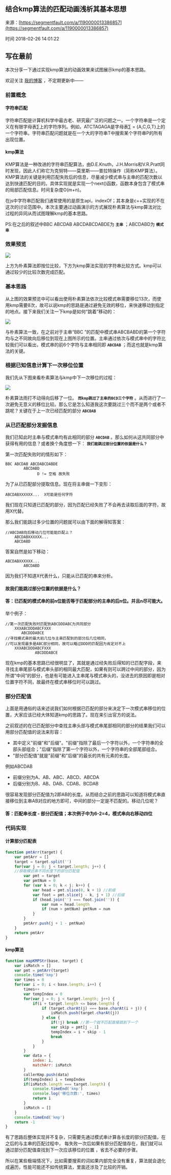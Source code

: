 ## 结合kmp算法的匹配动画浅析其基本思想

来源：[https://segmentfault.com/a/1190000013386857](https://segmentfault.com/a/1190000013386857)

时间 2018-02-26 14:01:22

 
## 写在最前
 
本次分享一下通过实现kmp算法的动画效果来试图展示kmp的基本思路。
 
欢迎关注 [我的博客][3] ，不定期更新中—— 
 
### 前置概念
 
#### 字符串匹配
 
字符串匹配是计算机科学中最古老、研究最广泛的问题之一。一个字符串是一个定义在有限字母表∑上的字符序列。例如，ATCTAGAGA是字母表∑ = {A,C,G,T}上的一个字符串。字符串匹配问题就是在一个大的字符串T中搜索某个字符串P的所有出现位置。
 
#### kmp算法
 
KMP算法是一种改进的字符串匹配算法，由D.E.Knuth，J.H.Morris和V.R.Pratt同时发现，因此人们称它为克努特——莫里斯——普拉特操作（简称KMP算法）。KMP算法的关键是利用匹配失败后的信息，尽量减少模式串与主串的匹配次数以达到快速匹配的目的。具体实现就是实现一个next()函数，函数本身包含了模式串的局部匹配信息。时间复杂度O(m+n)。
 
在js中字符串匹配我们通常使用的是原生api，indexOf；其本身是c++实现的不在这次的讨论范围中。本次主要通过动画演示的方式展现朴素算法与kmp算法对比过程的异同从而试图理解kmp的基本思路。
 
PS:在之后的叙述中BBC ABCDAB ABCDABCDABDE为 **`主串`**  ；ABCDABD为 **`模式串`**  
 
### 效果预览
 


![][0] 
 
上方为朴素算法即按位比较，下方为kmp算法实现的字符串比较方式。kmp可以通过较少的比较次数完成匹配。
 
### 基本思路
 
从上图的效果预览中可以看出使用朴素算法依次比较模式串需要移位13次，而使用kmp需要8次，故可以说kmp的思路是通过避免无效的移位，来快速移动到指定的地点。接下来我们关注一下kmp是如何“跳着”移动的：
 


![][1] 
 
与朴素算法一致，在之前对于主串“BBC ”的匹配中模式串ABCBABD的第一个字符均与之不同故向后移位到现在上图所示的位置。主串通过依次与模式串中的字符比较我们可以看出，模式串的前6个字符与主串相同即 **`ABCDAB`**  ；而这也就是kmp算法的关键。 
 
### 根据已知信息计算下一次移位位置
 
我们先从下图来看朴素算法与kmp中下一次移位的过程：
 

![][2]
 
朴素算法雨打不动得向后移了一位。 **`而kmp跳过了主串的BCD三个字符`**  。从而进行了一次避免无意义的移位比较。那么它是怎么知道我这次要跳过三个而不是两个或者不跳呢？关键在于上一次已经匹配的部分 **`ABCDAB`**  
 
### 从已匹配部分发掘信息
 
我们已知此时主串与模式串均有此相同的部分 **`ABCDAB`**  。那么如何从这共同部分中获得有用的信息？或者换个角度想一下： **`我们能跳过部分位置的依据是什么？`**  
 
第一次匹配失败时的情形如下：

```
BBC ABCDAB ABCDABCDABDE
        ABCDABD
              D != 空格 故失败
```
 
为了从已匹配部分提取信息。现在将主串做一下变形：

```
ABCDABXXXXXX...  X可能是任何字符
```
 
我们现在只知道已匹配的部分，因为匹配已经失败了不会再去读取后面的字符，故用X代替。
 
那么我们能跳过多少位置的问题就可以由下面的解得知答案：

```
//ABCDAB向后移动几位可能能匹配上？
    ABCDABXXXXXX...
    ABCDABD
```
 
答案自然是如下移动：

```
ABCDABXXXXXX...
        ABCDABD
```
 
因为我们不知道X代表什么，只能从已匹配的串来分析。
 
#### 故我们能跳过部分位置的依据是什么？
 
#### 答：已匹配的模式串的前n位能否等于匹配部分的主串的后n位。并且n尽可能大。
 
举个例子：

```
//第一次匹配失败时匹配到ABCDDDABC为共同部分
    XXXABCDDDABCFXXX
       ABCDDDABCE
//寻找模式串的最大前几位与主串匹配到的部分后几位相同，
//可以发现最多是ABC部分相同，故可以略过DDD的匹配因为肯定对不上
    XXXABCDDDABCFXXX
             ABCDDDABCE
```
 
现在kmp的基本思路已经很明显了，其就是通过经失败后得知的已匹配字段，来寻找主串尾部与模式串头部的相同最大匹配，如果有则可以跨过中间的部分，因为所谓“中间”的部分，也是有可能进入主串尾与模式串头的，没进去的原因即是相对位置字符不同，故最终在模式串移位时可以跳过。
 
### 部分匹配值
 
上面是用通俗的话来述说我们如何根据已匹配的部分来决定下一次模式串移位的位置，大家应该已经大体知道kmp的思路了。现在来引出官方的说法。
 
之前叙述的在已匹配部分中查找主串头部与模式串尾部相同的部分的结果我们可以用部分匹配值的说法来形容：
 

* 其中定义"前缀"和"后缀"。"前缀"指除了最后一个字符以外，一个字符串的全部头部组合；"后缀"指除了第一个字符以外，一个字符串的全部尾部组合。 
* "部分匹配值"就是"前缀"和"后缀"的最长的共有元素的长度。 
 

例如ABCDAB
 

* 前缀分别为A、AB、ABC、ABCD、ABCDA 
* 后缀分别为B、AB、DAB、CDAB、BCDAB 
 

很容易发现部分匹配值为2即AB的长度。从而结合之前的思路可以知道将模式串直接移位到主串AB对应的地方即可，中间的部分一定是不匹配的。移动几位呢？
 
#### 答：匹配串长度 - 部分匹配值；本次例子中为6-2=4，模式串向右移动四位
 
### 代码实现
 
#### 计算部分匹配表

```js
function pmtArr(target) {
    var pmtArr = []
    target = target.split('')
    for(var j = 0; j < target.length; j++) {
    //获取模式串不同长度下的部分匹配值
        var pmt = target
        var pmtNum = 0
        for (var k = 0; k < j; k++) {
            var head = pmt.slice(0, k + 1) //前缀
            var foot = pmt.slice(j - k, j + 1) //后缀
            if (head.join('') === foot.join('')) {
                var num = head.length
                if (num > pmtNum) pmtNum = num
            }
        }
        pmtArr.push(j + 1 - pmtNum) 
    }
    return pmtArr
}
```
 
#### kmp算法

```js
function mapKMPStr(base, target) {
    var isMatch = []
    var pmt = pmtArr(target)
    console.time('kmp')
    var times = 0
    for(var i = 0; i < base.length; i++) {
        times++
        var tempIndex = 0
        for(var j = 0; j < target.length; j++) {
            if(i + target.length <= base.length) {
                if (target.charAt(j) === base.charAt(i + j)) {
                    isMatch.push(target.charAt(j))
                } else {
                    if(!j) break //第一个就不匹配直接跳到下一个
                    var skip = pmt[j - 1]
                    tempIndex = i + skip - 1
                    break 
                }
            }
        }
        var data = {
            index: i,
            matchArr: isMatch
        }
        callerKmp.push(data)
        if(tempIndex) i = tempIndex
        if(isMatch.length === target.length) {
            console.timeEnd('kmp')
            console.log('移位次数:', times)
            return i
        }
        isMatch = []
    }
    console.timeEnd('kmp')
    return -1
}
```
 
有了思路后整体实现并不复杂，只需要先通过模式串计算各长度的部分匹配值，在之后的与主串的匹配过程中， 每失败一次后如果有部分匹配值存在，我们就可以通过部分匹配值查找到下一次应该移位的位置 ，省去不必要的步骤。 
 
所以在某些极端情况下，比如需要搜索的词如果内部完全没有重复，算法就会退化成遍历，性能可能还不如传统算法，里面还涉及了比较的开销。
 


[3]: https://github.com/Aaaaaaaty/Blog
[0]: ../img/2yIRby2.gif
[1]: ../img/meqyY3a.jpg
[2]: ../img/zYvE3yj.jpg